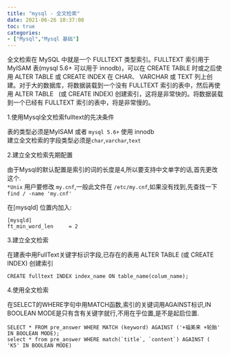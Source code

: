 ```yaml
---
title: "mysql - 全文检索"
date: 2021-06-26 10:37:08
toc: true
categories:
- ["Mysql","Mysql 基础"]
---
```


全文检索在 MySQL 中就是一个 FULLTEXT 类型索引。FULLTEXT 索引用于   MyISAM 表(mysql 5.6+ 可以用于 innodb)，可以在 CREATE TABLE 时或之后使用 ALTER TABLE 或 CREATE INDEX 在 CHAR、 VARCHAR 或 TEXT 列上创建。对于大的数据库，将数据装载到一个没有 FULLTEXT 索引的表中，然后再使用 ALTER TABLE   (或 CREATE INDEX) 创建索引，这将是非常快的。将数据装载到一个已经有 FULLTEXT 索引的表中，将是非常慢的。

1.使用Mysql全文检索fulltext的先决条件

表的类型必须是MyISAM 或者 `mysql 5.6+` 使用 innodb<br />
建立全文检索的字段类型必须是`char`,`varchar`,`text`

2.建立全文检索先期配置

由于Mysql的默认配置是索引的词的长度是4,所以要支持中文单字的话,首先更改这个.<br />
`*Unix` 用户要修改 `my.cnf`,一般此文件在 `/etc/my.cnf`,如果没有找到,先查找一下`find / -name 'my.cnf'`

在[mysqld] 位置内加入:


```
[mysqld]
ft_min_word_len     = 2
```

3.建立全文检索

在建表中用FullText关键字标识字段,已存在的表用 ALTER TABLE (或 CREATE INDEX) 创建索引

```
CREATE fulltext INDEX index_name ON table_name(colum_name);
```

4.使用全文检索

在SELECT的WHERE字句中用MATCH函数,索引的关键词用AGAINST标识,IN BOOLEAN MODE是只有含有关键字就行,不用在乎位置,是不是起启位置.

```
SELECT * FROM pre_answer WHERE MATCH (keyword) AGAINST ('+福美来 +轮胎' IN BOOLEAN MODE);
select * from pre_answer WHERE match(`title`, `content`) AGAINST ( 'K5' IN BOOLEAN MODE)
```

